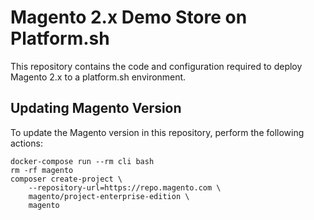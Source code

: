 # Magento 2.x Demo Store on Platform.sh

This repository contains the code and configuration required to deploy Magento 2.x to a platform.sh environment.

## Updating Magento Version

To update the Magento version in this repository, perform the following actions:

    docker-compose run --rm cli bash
    rm -rf magento
    composer create-project \
        --repository-url=https://repo.magento.com \
        magento/project-enterprise-edition \
        magento
